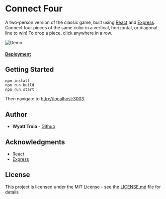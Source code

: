 # Connect Four

A two-person version of the classic game, built using [React](https://reactjs.org/) and [Express](http://expressjs.com/). Connect four pieces of the same color in a vertical, horizontal, or diagonal line to win! To drop a piece, click anywhere in a row.

![Demo](https://imgur.com/DtDcsGl.gif)

#### [Deployment](http://ec2-54-174-123-146.compute-1.amazonaws.com:3003/)

## Getting Started

```
npm install
npm run build
npm run start
```
Then navigate to [http://localhost:3003](http://localhost:3003).

## Author

- **Wyatt Troia** - [Github](https://github.com/wyatt-troia)

## Acknowledgments

- [React](https://reactjs.org/)
- [Express](http://expressjs.com/)

## License

This project is licensed under the MIT License - see the [LICENSE.md](https://github.com/wyatt-troia/mini-apps/blob/master/LICENSE.md) file for details
